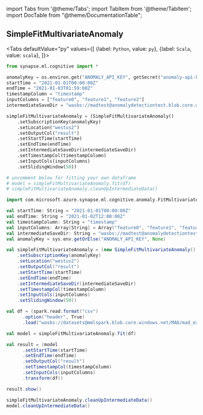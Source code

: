 import Tabs from '@theme/Tabs';
import TabItem from '@theme/TabItem';
import DocTable from "@theme/DocumentationTable";




## SimpleFitMultivariateAnomaly

<Tabs
defaultValue="py"
values={[
{label: `Python`, value: `py`},
{label: `Scala`, value: `scala`},
]}>
<TabItem value="py">

<!--pytest-codeblocks:cont-->

```python
from synapse.ml.cognitive import *

anomalyKey = os.environ.get("ANOMALY_API_KEY", getSecret("anomaly-api-key"))
startTime = "2021-01-01T00:00:00Z"
endTime = "2021-01-03T01:59:00Z"
timestampColumn = "timestamp"
inputColumns = ["feature0", "feature1", "feature2"]
intermediateSaveDir = "wasbs://madtest@anomalydetectiontest.blob.core.windows.net/intermediateData"

simpleFitMultivariateAnomaly = (SimpleFitMultivariateAnomaly()
    .setSubscriptionKey(anomalyKey)
    .setLocation("westus2")
    .setOutputCol("result")
    .setStartTime(startTime)
    .setEndTime(endTime)
    .setIntermediateSaveDir(intermediateSaveDir)
    .setTimestampCol(timestampColumn)
    .setInputCols(inputColumns)
    .setSlidingWindow(50))

# uncomment below for fitting your own dataframe
# model = simpleFitMultivariateAnomaly.fit(df)
# simpleFitMultivariateAnomaly.cleanUpIntermediateData()
```

</TabItem>
<TabItem value="scala">

```scala
import com.microsoft.azure.synapse.ml.cognitive.anomaly.FitMultivariateAnomaly

val startTime: String = "2021-01-01T00:00:00Z"
val endTime: String = "2021-01-02T12:00:00Z"
val timestampColumn: String = "timestamp"
val inputColumns: Array[String] = Array("feature0", "feature1", "feature2")
val intermediateSaveDir: String = "wasbs://madtest@anomalydetectiontest.blob.core.windows.net/intermediateData"
val anomalyKey = sys.env.getOrElse("ANOMALY_API_KEY", None)

val simpleFitMultivariateAnomaly = (new SimpleFitMultivariateAnomaly()
    .setSubscriptionKey(anomalyKey)
    .setLocation("westus2")
    .setOutputCol("result")
    .setStartTime(startTime)
    .setEndTime(endTime)
    .setIntermediateSaveDir(intermediateSaveDir)
    .setTimestampCol(timestampColumn)
    .setInputCols(inputColumns)
    .setSlidingWindow(50))

val df = (spark.read.format("csv")
      .option("header", True)
      .load("wasbs://datasets@mmlspark.blob.core.windows.net/MAD/mad_example.csv"))

val model = simpleFitMultivariateAnomaly.fit(df)

val result = (model
      .setStartTime(startTime)
      .setEndTime(endTime)
      .setOutputCol("result")
      .setTimestampCol(timestampColumn)
      .setInputCols(inputColumns)
      .transform(df))

result.show()

simpleFitMultivariateAnomaly.cleanUpIntermediateData()
model.cleanUpIntermediateData()
```

</TabItem>
</Tabs>

<DocTable className="SimpleFitMultivariateAnomaly"
py="synapse.ml.cognitive.html#module-synapse.ml.cognitive.SimpleFitMultivariateAnomaly"
scala="com/microsoft/azure/synapse/ml/cognitive/SimpleFitMultivariateAnomaly.html"
csharp="classSynapse_1_1ML_1_1Cognitive_1_1SimpleFitMultivariateAnomaly.html"
sourceLink="https://github.com/microsoft/SynapseML/blob/master/cognitive/src/main/scala/com/microsoft/azure/synapse/ml/cognitive/MultivariateAnomalyDetection.scala" />
